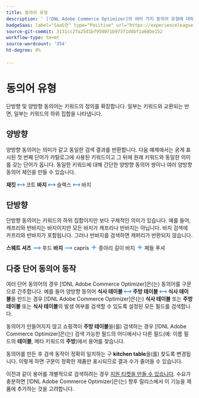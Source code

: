 ```yaml
---
title: 동의어 유형
description: ' [!DNL Adobe Commerce Optimizer]의 여러 가지 동의어 유형에 대해 알아봅니다.'
badgeSaas: label="SaaS만" type="Positive" url="https://experienceleague.adobe.com/ko/docs/commerce/user-guides/product-solutions" tooltip="Adobe Commerce as a Cloud Service 및 Adobe Commerce Optimizer 프로젝트에만 적용됩니다(Adobe 관리 SaaS 인프라)."
source-git-commit: 3131cc27a25d1bf958071b973f1d4bf1a68be152
workflow-type: tm+mt
source-wordcount: '354'
ht-degree: 0%

---
```


# 동의어 유형

단방향 및 양방향 동의어는 키워드의 정의를 확장합니다. 일부는 키워드와 교환되는 반면, 일부는 키워드의 하위 집합을 나타냅니다.

## 양방향

양방향 동의어는 의미가 같고 동일한 검색 결과를 반환합니다. 다음 예제에서는 굵게 표시된 첫 번째 단어가 카탈로그에 사용된 키워드이고 그 뒤에 원래 키워드와 동일한 의미를 갖는 단어가 옵니다. 동일한 키워드에 대해 간단한 양방향 동의어 쌍이나 여러 양방향 동의어 체인을 만들 수 있습니다.

**재킷** ![양방향 선택기](../../assets/btn-two-way.png) 코트
**바지** ![양방향 선택기](../../assets/btn-two-way.png) 슬랙스 ![양방향 선택기](../../assets/btn-two-way.png) 바지

## 단방향

단방향 동의어는 키워드의 하위 집합이지만 보다 구체적인 의미가 있습니다. 예를 들어, 캐프리와 반바지는 바지이지만 모든 바지가 캐프리나 반바지는 아닙니다. 바지 검색에 카프리와 반바지가 포함됩니다. 그러나 반바지를 검색하면 캐퍼리가 반환되지 않습니다.

**스웨트 셔츠** ![단방향 선택기](../../assets/btn-one-way.png) 후드
**바지** ![단방향 선택기](../../assets/btn-one-way.png) capris ![여러 단방향 선택기](../../assets/btn-multiple-one-way.png) 종아리 길이 바지 ![여러 단방향 선택기](../../assets/btn-multiple-one-way.png) 페들 푸셔

## 다중 단어 동의어 동작

여러 단어 동의어의 경우 [!DNL Adobe Commerce Optimizer]은(는) 동의어를 구문으로 간주합니다. 예를 들어 양방향 동의어 **식사 테이블** ![양방향 선택기](../../assets/btn-two-way.png) **주방 테이블** ![양방향 선택기](../../assets/btn-two-way.png) **식사 테이블**&#x200B;을 만드는 경우 [!DNL Adobe Commerce Optimizer]은(는) **식사 테이블** 또는 **주방 테이블** 또는 **식사 테이블**&#x200B;의 발생 여부를 검색할 수 있도록 설정된 모든 필드를 검색합니다.

동의어가 만들어지지 않고 쇼핑객이 **주방 테이블**&#x200B;을(를) 검색하는 경우 [!DNL Adobe Commerce Optimizer]은(는) 검색 가능한 필드의 어디에서나 다른 필드(예: 이름 필드의 **테이블**, 메타 키워드의 **주방**)에서 용어를 찾습니다.

동의어를 만든 후 검색 동작이 정확히 일치하는 구 **kitchen table**&#x200B;을(를) 찾도록 변경됩니다. 이렇게 하면 구문이 정확한 제품만 표시되므로 결과 수가 줄어들 수 있습니다.

이전과 같이 용어를 개별적으로 검색하려는 경우 [지원 티켓을 만들 수 있습니다](https://experienceleague.adobe.com/ko/docs/commerce-knowledge-base/kb/help-center-guide/magento-help-center-user-guide). 수요가 충분하면 [!DNL Adobe Commerce Optimizer]은(는) 향후 릴리스에서 이 기능을 제품에 추가하는 것을 고려합니다.
